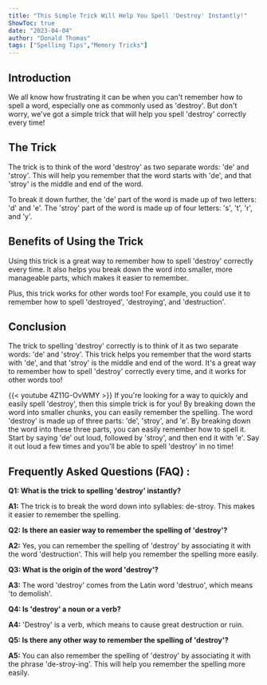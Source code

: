 ```yaml
---
title: "This Simple Trick Will Help You Spell 'Destroy' Instantly!"
ShowToc: true 
date: "2023-04-04"
author: "Donald Thomas" 
tags: ["Spelling Tips","Memory Tricks"]
---
```

## Introduction 
We all know how frustrating it can be when you can't remember how to spell a word, especially one as commonly used as 'destroy'. But don't worry, we've got a simple trick that will help you spell 'destroy' correctly every time! 

## The Trick
The trick is to think of the word 'destroy' as two separate words: 'de' and 'stroy'. This will help you remember that the word starts with 'de', and that 'stroy' is the middle and end of the word. 

To break it down further, the 'de' part of the word is made up of two letters: 'd' and 'e'. The 'stroy' part of the word is made up of four letters: 's', 't', 'r', and 'y'. 

## Benefits of Using the Trick
Using this trick is a great way to remember how to spell 'destroy' correctly every time. It also helps you break down the word into smaller, more manageable parts, which makes it easier to remember. 

Plus, this trick works for other words too! For example, you could use it to remember how to spell 'destroyed', 'destroying', and 'destruction'. 

## Conclusion
The trick to spelling 'destroy' correctly is to think of it as two separate words: 'de' and 'stroy'. This trick helps you remember that the word starts with 'de', and that 'stroy' is the middle and end of the word. It's a great way to remember how to spell 'destroy' correctly every time, and it works for other words too!

{{< youtube 4Z11G-OvWMY >}} 
If you're looking for a way to quickly and easily spell 'destroy', then this simple trick is for you! By breaking down the word into smaller chunks, you can easily remember the spelling. The word 'destroy' is made up of three parts: 'de', 'stroy', and 'e'. By breaking down the word into these three parts, you can easily remember how to spell it. Start by saying 'de' out loud, followed by 'stroy', and then end it with 'e'. Say it out loud a few times and you'll be able to spell 'destroy' in no time!

## Frequently Asked Questions (FAQ) :
**Q1: What is the trick to spelling 'destroy' instantly?**

**A1:** The trick is to break the word down into syllables: de-stroy. This makes it easier to remember the spelling.

**Q2: Is there an easier way to remember the spelling of 'destroy'?**

**A2:** Yes, you can remember the spelling of 'destroy' by associating it with the word 'destruction'. This will help you remember the spelling more easily.

**Q3: What is the origin of the word 'destroy'?**

**A3:** The word 'destroy' comes from the Latin word 'destruo', which means 'to demolish'.

**Q4: Is 'destroy' a noun or a verb?**

**A4:** 'Destroy' is a verb, which means to cause great destruction or ruin.

**Q5: Is there any other way to remember the spelling of 'destroy'?**

**A5:** You can also remember the spelling of 'destroy' by associating it with the phrase 'de-stroy-ing'. This will help you remember the spelling more easily.





